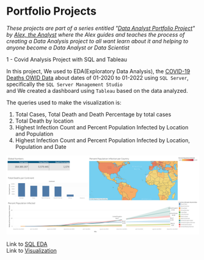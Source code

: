 # Portfolio Projects

<em>These projects are part of a series entitled "[Data Analyst Portfolio Project](https://www.youtube.com/playlist?list=PLUaB-1hjhk8H48Pj32z4GZgGWyylqv85f)" by [Alex, the Analyst](https://www.youtube.com/channel/UC7cs8q-gJRlGwj4A8OmCmXg) where the Alex guides and teaches the process of creating a Data Analysis project to all want learn about it and helping to anyone become a Data Analyst or Data Scientist</em>

1 - Covid Analysis Project with SQL and Tableau

In this project, We used to EDA(Exploratory Data Analysis), the [COVID-19 Deaths OWID Data](https://ourworldindata.org/covid-deaths) about dates of 01-2020 to 01-2022 
using `SQL Server`, specifically the `SQL Server Management Studio`<br>
and We created a dashboard using `Tableau` based on the data analyzed.

The queries used to make the visualization is: 
1. Total Cases, Total Death and Death Percentage by total cases
2. Total Death by location
3. Highest Infection Count and Percent Population Infected by Location and Population
4. Highest Infection Count and Percent Population Infected by Location, Population and Date

<img src="COVID_Dashboard_Image.png">

Link to [SQL EDA](https://github.com/brenascimento/PortfolioProjects/blob/main/COVID%20Portfolio%20Project%20Actual%20Scripts%20in%20Video.sql) <br>
Link to [Visualization](https://public.tableau.com/app/profile/brenno.nascimento.de.oliveira/viz/CovidDashboard2022_16438369581080/Painel1)
